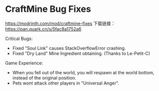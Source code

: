 # CraftMine Bug Fixes

https://modrinth.com/mod/craftmine-fixes
下载链接：https://pan.quark.cn/s/5fac8a1752a6

Critical Bugs:

- Fixed "Soul Link" causes StackOverflowError crashing.
- Fixed "Dry Land" Mine Ingredient obtaining. (Thanks to Le-Petit-C)

Game Experience:

- When you fell out of the world, you will respawn at the world bottom, instead of the original position.
- Pets wont attack other players in "Universal Anger".

